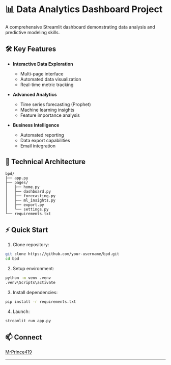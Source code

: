 # 📊 Data Analytics Dashboard Project

A comprehensive Streamlit dashboard demonstrating data analysis and predictive modeling skills.

## 🛠️ Key Features

- **Interactive Data Exploration**
  - Multi-page interface
  - Automated data visualization
  - Real-time metric tracking

- **Advanced Analytics**
  - Time series forecasting (Prophet)
  - Machine learning insights
  - Feature importance analysis

- **Business Intelligence**
  - Automated reporting
  - Data export capabilities
  - Email integration

## 🔧 Technical Architecture

```
bpd/
├── app.py
├── pages/
│   ├── home.py
│   ├── dashboard.py
│   ├── forecasting.py
│   ├── ml_insights.py
│   ├── export.py
│   └── settings.py
└── requirements.txt
```

## ⚡ Quick Start

1. Clone repository:
```bash
git clone https://github.com/your-username/bpd.git
cd bpd
```

2. Setup environment:
```bash
python -m venv .venv
.venv\Scripts\activate
```

3. Install dependencies:
```bash
pip install -r requirements.txt
```

4. Launch:
```bash
streamlit run app.py
```

## 📫 Connect

[MrPrince419](https://github.com/MrPrince419)

---

